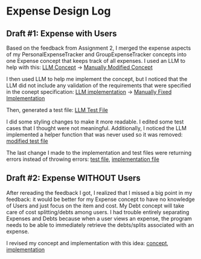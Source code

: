 # Expense Design Log

## Draft #1: Expense with Users
Based on the feedback from Assignment 2, I merged the expense aspects of my PersonalExpenseTracker and GroupExpenseTracker concepts into one Expense concept that keeps track of all expenses. I used an LLM to help with this:
 [LLM Concept](../../../context/design/brainstorming/expense_concept_brainstorm.md/steps/concept.8c8b9306.md)
-> [Manually Modified Concept](../../../context/design/concepts/Expense/Expense.md/steps/concept.811ad7ba.md)

I then used LLM to help me implement the concept, but I noticed that the LLM did not include any validation of the requirements that were specified in the conept specification:
[LLM implementation](../../../context/design/concepts/Expense/implementation.md/steps/response.b69c987d.md) ->
[Manually Fixed Implementation](../../../context/design/concepts/Expense/implementation.md/steps/_.79e37ee7.md)


Then, generated a test file: [LLM Test File](../../../context/design/concepts/Expense/testing.md/steps/response.3c927e51.md)

I did some styling changes to make it more readable. I edited some test cases that I thought were not meaningful. Additionally, I noticed the LLM implemented a helper function that was never used so it was removed: [modified test file](../../../context/design/concepts/Expense/testing.md/steps/_.68ae5135.md)

The last change I made to the implementation and test files were returning errors instead of throwing errors:
[test file](../../../context/design/concepts/Expense/testing.md/steps/_.c2c0de5a.md), [implementation file](../../../context/design/concepts/Expense/implementation.md/steps/_.7b4475ef.md)

## Draft #2: Expense WITHOUT Users

After rereading the feedback I got, I realized that I missed a big point in my feedback: it would be better for my Expense concept to have no knowledge of Users and just focus on the item and cost. My Debt concept will take care of cost splitting/debts among users. I had  trouble entirely separating Expenses and Debts because when a user views an expense, the program needs to be able to immediately retrieve the debts/splits associated with an expense.

I revised my concept and implementation with this idea:
[concept](../../../context/design/concepts/Expense/Expense.md/steps/concept.b47a8368.md), [implementation](../../../context/design/concepts/Expense/implementation.md/steps/_.c228a59c.md)
